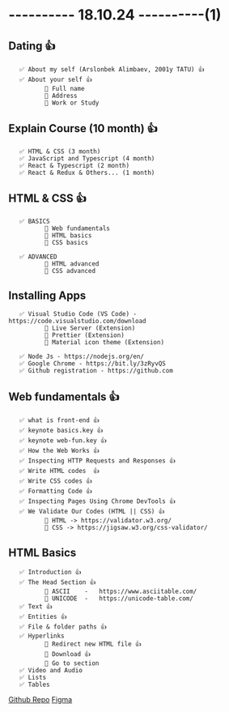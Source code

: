 # ---------- 18.10.24 ----------(1)

## Dating 👍

       ✅ About my self (Arslonbek Alimbaev, 2001y TATU) 👍
       ✅ About your self 👍
              🔷 Full name
              🔷 Address
              🔷 Work or Study

## Explain Course (10 month) 👍

       ✅ HTML & CSS (3 month)
       ✅ JavaScript and Typescript (4 month)
       ✅ React & Typescript (2 month)
       ✅ React & Redux & Others... (1 month)

## HTML & CSS 👍

       ✅ BASICS
              🔷 Web fundamentals
              🔷 HTML basics
              🔷 CSS basics

       ✅ ADVANCED
              🔷 HTML advanced
              🔷 CSS advanced

## Installing Apps

       ✅ Visual Studio Code (VS Code) - https://code.visualstudio.com/download
              🔷 Live Server (Extension)
              🔷 Prettier (Extension)
              🔷 Material icon theme (Extension)

       ✅ Node Js - https://nodejs.org/en/
       ✅ Google Chrome - https://bit.ly/3zRyvQS
       ✅ Github registration - https://github.com

## Web fundamentals 👍

       ✅ what is front-end 👍
       ✅ keynote basics.key 👍
       ✅ keynote web-fun.key 👍
       ✅ How the Web Works 👍
       ✅ Inspecting HTTP Requests and Responses 👍
       ✅ Write HTML codes  👍
       ✅ Write CSS codes 👍
       ✅ Formatting Code 👍
       ✅ Inspecting Pages Using Chrome DevTools 👍
       ✅ We Validate Our Codes (HTML || CSS) 👍
              🔷 HTML -> https://validator.w3.org/
              🔷 CSS -> https://jigsaw.w3.org/css-validator/

## HTML Basics

       ✅ Introduction 👍
       ✅ The Head Section 👍
              🔷 ASCII    -   https://www.asciitable.com/
              🔷 UNICODE  -   https://unicode-table.com/
       ✅ Text 👍
       ✅ Entities 👍
       ✅ File & folder paths 👍
       ✅ Hyperlinks
              🔷 Redirect new HTML file 👍
              🔷 Download 👍
              🔷 Go to section
       ✅ Video and Audio
       ✅ Lists
       ✅ Tables

[Github Repo](https://github.com/PDP-FRONTEND/PDP-G-20)
[Figma](https://www.figma.com/design/Jc1hoBhxuXXfG2W88HiK1u/PDP-G-20?node-id=0-1&t=K7Ad7jMSmM0pj3I6-1)

